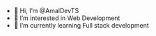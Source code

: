 - 👋 Hi, I’m @AmalDevTS
- 👀 I’m interested in Web Development
- 🌱 I’m currently learning Full stack development


